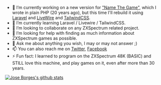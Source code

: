 - 🔭 I’m currently working on a new version for ["Name The Game"](https://www.name-the-game.net), which I wrote in plain PHP (20 years ago), but this time I'll rebuild it using [Laravel](https://laravel.com) and [LiveWire](https://laravel-livewire.com/) and [TailwindCSS](https://tailwindcss.com/).
- 🌱 I’m currently learning Laravel / Livewire / TailwindCSS.
- 👯 I’m looking to collaborate on any ZXSpectrum related project.
- 🤔 I’m looking for help with finding as much information about ZXSpectrum games as possible.
- 💬 Ask me about anything you wish, I may or may not answer ;)
- 📫 You can also reach me on [Twitter](https://twitter.com/joselaborges), [Facebook](https://www.facebook.com/RootShell.jb/)
- ⚡ Fun fact: I learned to program on the ZXSpectrum 48K (BASIC) and STILL love this machine, and play games on it, even after more than 30 years.

[![Jose Borges's github stats](https://github-readme-stats.vercel.app/api?username=joseborges)](https://github.com/anuraghazra/github-readme-stats)
